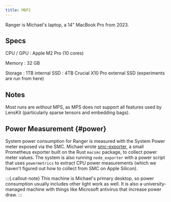 ```yaml
---
title: MBP2
---
```


Ranger is Michael's laptop, a 14" MacBook Pro from 2023.

## Specs

CPU / GPU
:   Apple M2 Pro (10 cores)

Memory
:   32 GB

Storage
:   1TB internal SSD
:   4TB Crucial X10 Pro external SSD (experiments are run from here)

## Notes

Most runs are *without* MPS, as MPS does not support all features used by
LensKit (particularly sparse tensors and embedding bags).

## Power Measurement {#power}

System power consumption for Ranger is measured with the System Power meter
exposed via the SMC.  Michael wrote [smc-exporter][], a small Prometheus
exporter built on the Rust `macsmc` package, to collect power meter values. The
system is also running `node_exporter` with a power script that uses
`powermetrics` to extract CPU power measurements (which we haven't figured
out how to collect from SMC on Apple Silicon).

[smc-exporter]: https://github.com/mdekstrand/smc-exporter

:::{.callout-note}
This machine is Michael's primary desktop, so power consumption usually includes
other light work as well.  It is also a university-managed machine with things like
Microsoft antivirus that increase power draw.
:::
